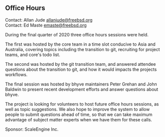 ## Office Hours ##

Contact: Allan Jude <allanjude@freebsd.org>  
Contact: Ed Maste <emaste@freebsd.org>  

During the final quarter of 2020 three office hours sessions were held.

The first was hosted by the core team in a time slot conducive to Asia and
Australia, covering topics including the transition to git, recruiting for
project teams, and core's todo list.

The second was hosted by the git transition team, and answered attendee
questions about the transition to git, and how it would impacts the projects
workflows.

The final session was hosted by bhyve maintainers Peter Grehan and John Baldwin
to present recent development efforts and answer questions about bhyve.

The project is looking for volunteers to host future office hours sessions, as
well as topic suggestions. We also hope to improve the system to allow people
to submit questions ahead of time, so that we can take maximum advantage of
subject matter experts when we have them for these calls.

Sponsor: ScaleEngine Inc.
